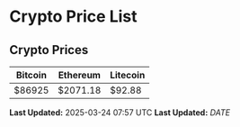 # Crypto Price List

## Crypto Prices
| Bitcoin | Ethereum | Litecoin |
| ------- | -------- | -------- |
| $86925 | $2071.18 | $92.88 |
**Last Updated:** 2025-03-24 07:57 UTC
**Last Updated:** $DATE$
